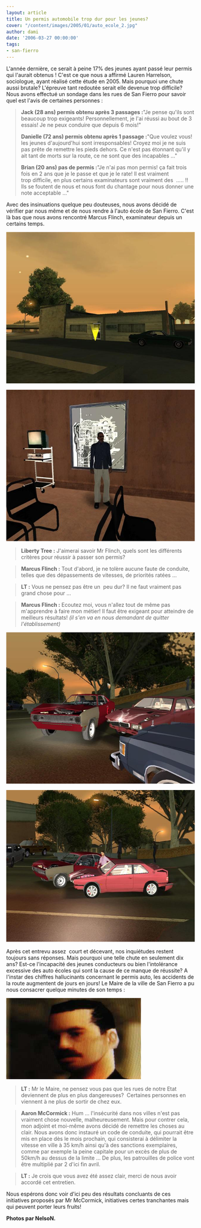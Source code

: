 ```yaml
---
layout: article
title: Un permis automobile trop dur pour les jeunes?
cover: "/content/images/2005/01/auto_ecole_2.jpg"
author: dami
date: '2006-03-27 00:00:00'
tags:
- san-fierro
---
```


L'année dernière, ce serait à peine 17% des jeunes ayant passé leur permis qui l'aurait&nbsp;obtenus ! C'est ce que nous a affirmé Lauren Harrelson, sociologue, ayant réalisé cette étude en 2005. Mais pourquoi une chute aussi brutale? L'épreuve tant redoutée serait elle devenue trop difficile? Nous avons effectué un sondage dans les rues de San Fierro pour savoir quel est l'avis de certaines personnes :

> **Jack (28 ans) permis obtenu après&nbsp;3 passages :**"Je pense qu'ils&nbsp;sont beaucoup trop exigeants! Personnellement, je l'ai réussi au bout de&nbsp;3 essais! Je ne peux conduire que depuis 6 mois!"
> 
> **Danielle (72 ans) permis obtenu après 1 passage :**"Que voulez vous! les jeunes d'aujourd'hui sont irresponsables! Croyez moi je ne suis pas prête de remettre les pieds dehors. Ce n'est pas étonnant qu'il y ait tant de morts sur la route, ce ne sont que des incapables ..."
> 
> **Brian (20 ans) pas de permis :**"Je n'ai pas mon permis! ça fait trois fois en 2 ans que je le passe et que je le rate! Il&nbsp;est vraiment trop&nbsp;difficile, en plus certains examinateurs sont vraiment des&nbsp; ..... !! Ils se foutent de nous et nous font du chantage pour nous donner une note acceptable ..."

Avec des insinuations quelque peu douteuses, nous avons décidé de vérifier par nous même et de&nbsp;nous rendre à l'auto école de San Fierro. C'est là bas que nous avons rencontré Marcus Flinch, examinateur depuis un certains temps.

![L'auto école de San Fierro](  /content/images/2005/01/auto_ecole_2.jpg)

![Marcus Flinch, examinateur](  /content/images/2005/01/Flinch_auto__cole.jpg)

> **Liberty Tree :** J'aimerai savoir Mr Flinch, quels sont les différents critères pour réussir à passer son permis?

> **Marcus Flinch :** Tout d'abord, je ne tolère aucune faute de conduite, telles que des dépassements de vitesses, de priorités ratées ...

> **LT :** Vous ne pensez pas être un &nbsp;peu dur? Il ne faut vraiment pas grand chose pour ...

> **Marcus Flinch :** Ecoutez moi, vous n'allez tout de même pas m'apprendre à faire mon métier! Il faut être exigeant pour atteindre de meilleurs résultats! _(il s'en va en nous demandant de quitter l'établissement)_

![](  /content/images/2005/01/accident_auto__cole_2.jpg)

![](  /content/images/2005/01/accident_auto__cole_4.jpg)

Après cet entrevu&nbsp;assez&nbsp; court et décevant, nos inquiétudes restent toujours sans réponses. Mais pourquoi&nbsp;une telle&nbsp;chute en seulement&nbsp;dix ans?&nbsp;Est-ce l'incapacité des jeunes conducteurs ou bien l'intolérance excessive des auto écoles qui sont la cause de ce manque de réussite? A l'instar des chiffres hallucinants concernant le permis auto, les accidents de la route&nbsp;augmentent de jours en jours!&nbsp;Le Maire de la ville de San Fierro&nbsp;a pu nous&nbsp;consacrer quelque minutes de son temps :

![Le Maire de San Fierro, Aaron McCormick](  /content/images/2005/01/maire_san_fierro.jpg)

> **LT :** Mr le Maire, ne pensez vous pas que les rues de notre Etat deviennent de plus en plus dangereuses? &nbsp;Certaines personnes en viennent à ne plus de sortir de chez eux.

> **Aaron McCormick :** Hum ... l'insécurité dans nos villes n'est pas vraiment chose nouvelle, malheureusement. Mais pour contrer cela, mon adjoint et moi-même avons décidé de remettre les choses au clair. Nous avons donc instauré un code de conduite, qui pourrait être mis en place dès le mois prochain, qui consisterai à délimiter la vitesse en ville à 35 km/h ainsi qu'à des sanctions&nbsp;exemplaires, comme par exemple la peine capitale pour un excès de plus de 50km/h au dessus de la limite ... De plus, les patrouilles de police&nbsp;vont être multiplié par 2 d'ici&nbsp;fin avril.

> **LT :** Je crois que vous avez été assez clair, merci de nous avoir accordé cet entretien.

Nous espérons donc voir d'ici peu des résultats concluants de ces initiatives proposés par Mr McCormick, initiatives certes tranchantes mais qui peuvent porter leurs fruits!

**Photos&nbsp;par NelsoN.**

<!--kg-card-end: markdown-->
